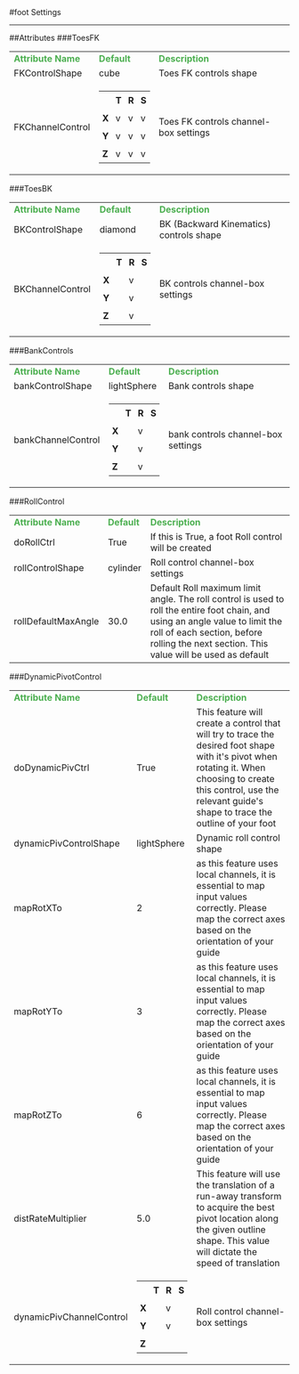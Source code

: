 <body>
#foot Settings
<hr width = 100%>
##Attributes
</table></font>
###ToesFK
<table><tr><td><b><font size = 3pt color = #4caf50>Attribute Name</td><td><font color = #4caf50><b>Default</td><td><font color = #4caf50><b>Description</td></tr>
<tr><td>FKControlShape</td>
<td>cube</td>
<td>Toes FK controls shape</td></tr>
<tr><td>FKChannelControl</td>
<td>
<font size = 2pt>
<table><tr><td style="padding:6px"></td>
<td style="padding:6px"><b>T</b></td>
<td style="padding:6px"><b>R</b></td>
<td style="padding:6px"><b>S</b></td>
</tr>
<tr><td style="padding:6px"><b>X</b></td>
<td style="padding:6px">v</td>
<td style="padding:6px">v</td>
<td style="padding:6px">v</td>
</tr>
<tr><td style="padding:6px"><b>Y</b></td>
<td style="padding:6px">v</td>
<td style="padding:6px">v</td>
<td style="padding:6px">v</td>
</tr>
<tr><td style="padding:6px"><b>Z</b></td>
<td style="padding:6px">v</td>
<td style="padding:6px">v</td>
<td style="padding:6px">v</td>
</tr>
</table>
</font>
</td>
<td>Toes FK controls channel-box settings</td></tr>
</table></font>
###ToesBK
<table><tr><td><b><font size = 3pt color = #4caf50>Attribute Name</td><td><font color = #4caf50><b>Default</td><td><font color = #4caf50><b>Description</td></tr>
<tr><td>BKControlShape</td>
<td>diamond</td>
<td>BK (Backward Kinematics) controls shape</td></tr>
<tr><td>BKChannelControl</td>
<td>
<font size = 2pt>
<table><tr><td style="padding:6px"></td>
<td style="padding:6px"><b>T</b></td>
<td style="padding:6px"><b>R</b></td>
<td style="padding:6px"><b>S</b></td>
</tr>
<tr><td style="padding:6px"><b>X</b></td>
<td style="padding:6px"></td>
<td style="padding:6px">v</td>
<td style="padding:6px"></td>
</tr>
<tr><td style="padding:6px"><b>Y</b></td>
<td style="padding:6px"></td>
<td style="padding:6px">v</td>
<td style="padding:6px"></td>
</tr>
<tr><td style="padding:6px"><b>Z</b></td>
<td style="padding:6px"></td>
<td style="padding:6px">v</td>
<td style="padding:6px"></td>
</tr>
</table>
</font>
</td>
<td>BK controls channel-box settings</td></tr>
</table></font>
###BankControls
<table><tr><td><b><font size = 3pt color = #4caf50>Attribute Name</td><td><font color = #4caf50><b>Default</td><td><font color = #4caf50><b>Description</td></tr>
<tr><td>bankControlShape</td>
<td>lightSphere</td>
<td>Bank controls shape</td></tr>
<tr><td>bankChannelControl</td>
<td>
<font size = 2pt>
<table><tr><td style="padding:6px"></td>
<td style="padding:6px"><b>T</b></td>
<td style="padding:6px"><b>R</b></td>
<td style="padding:6px"><b>S</b></td>
</tr>
<tr><td style="padding:6px"><b>X</b></td>
<td style="padding:6px"></td>
<td style="padding:6px">v</td>
<td style="padding:6px"></td>
</tr>
<tr><td style="padding:6px"><b>Y</b></td>
<td style="padding:6px"></td>
<td style="padding:6px">v</td>
<td style="padding:6px"></td>
</tr>
<tr><td style="padding:6px"><b>Z</b></td>
<td style="padding:6px"></td>
<td style="padding:6px">v</td>
<td style="padding:6px"></td>
</tr>
</table>
</font>
</td>
<td>bank controls channel-box settings</td></tr>
</table></font>
###RollControl
<table><tr><td><b><font size = 3pt color = #4caf50>Attribute Name</td><td><font color = #4caf50><b>Default</td><td><font color = #4caf50><b>Description</td></tr>
<tr><td>doRollCtrl</td>
<td>True</td>
<td>If this is True, a foot Roll control will be created</td></tr>
<tr><td>rollControlShape</td>
<td>cylinder</td>
<td>Roll control channel-box settings</td></tr>
<tr><td>rollDefaultMaxAngle</td>
<td>30.0</td>
<td>Default Roll maximum limit angle. The roll control is used to roll the entire foot chain, and using an angle value to limit the roll of each section, before rolling the next section. This value will be used as default</td></tr>
</table></font>
###DynamicPivotControl
<table><tr><td><b><font size = 3pt color = #4caf50>Attribute Name</td><td><font color = #4caf50><b>Default</td><td><font color = #4caf50><b>Description</td></tr>
<tr><td>doDynamicPivCtrl</td>
<td>True</td>
<td>This feature will create a control that will try to trace the desired foot shape with it's pivot when rotating it. When choosing to create this control, use the relevant guide's shape to trace the outline of your foot</td></tr>
<tr><td>dynamicPivControlShape</td>
<td>lightSphere</td>
<td>Dynamic roll control shape</td></tr>
<tr><td>mapRotXTo</td>
<td>2</td>
<td>as this feature uses local channels, it is essential to map input values correctly. Please map the correct axes based on the orientation of your guide</td></tr>
<tr><td>mapRotYTo</td>
<td>3</td>
<td>as this feature uses local channels, it is essential to map input values correctly. Please map the correct axes based on the orientation of your guide</td></tr>
<tr><td>mapRotZTo</td>
<td>6</td>
<td>as this feature uses local channels, it is essential to map input values correctly. Please map the correct axes based on the orientation of your guide</td></tr>
<tr><td>distRateMultiplier</td>
<td>5.0</td>
<td>This feature will use the translation of a run-away transform to acquire the best pivot location along the given outline shape. This value will dictate the speed of translation</td></tr>
<tr><td>dynamicPivChannelControl</td>
<td>
<font size = 2pt>
<table><tr><td style="padding:6px"></td>
<td style="padding:6px"><b>T</b></td>
<td style="padding:6px"><b>R</b></td>
<td style="padding:6px"><b>S</b></td>
</tr>
<tr><td style="padding:6px"><b>X</b></td>
<td style="padding:6px"></td>
<td style="padding:6px">v</td>
<td style="padding:6px"></td>
</tr>
<tr><td style="padding:6px"><b>Y</b></td>
<td style="padding:6px"></td>
<td style="padding:6px">v</td>
<td style="padding:6px"></td>
</tr>
<tr><td style="padding:6px"><b>Z</b></td>
<td style="padding:6px"></td>
<td style="padding:6px"></td>
<td style="padding:6px"></td>
</tr>
</table>
</font>
</td>
<td>Roll control channel-box settings</td></tr>
</table></font>
